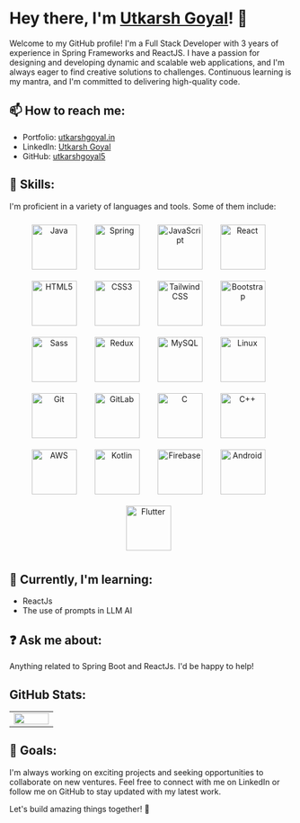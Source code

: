 # Hey there, I'm <a href="https://utkarshgoyal.in" target="_blank">Utkarsh Goyal</a>! 👋

Welcome to my GitHub profile! I'm a Full Stack Developer with 3 years of experience in Spring Frameworks and ReactJS. I have a passion for designing and developing dynamic and scalable web applications, and I'm always eager to find creative solutions to challenges. Continuous learning is my mantra, and I'm committed to delivering high-quality code.

## 📫 How to reach me:

- Portfolio: <a href="https://utkarshgoyal.in" target="_blank">utkarshgoyal.in</a>
- LinkedIn: <a href="https://linkedin.com/in/utkarsh-goyal-2b3613168/" target="_blank">Utkarsh Goyal</a>
- GitHub: <a href="https://github.com/utkarshgoyal5" target="_blank">utkarshgoyal5</a>


## 💼 Skills:

I'm proficient in a variety of languages and tools. Some of them include:

<div align="center"> 
  <img style="margin: 10px" src="https://profilinator.rishav.dev/skills-assets/java-original-wordmark.svg" alt="Java" height="80" />&nbsp;&nbsp;
  <img style="margin: 10px" src="https://profilinator.rishav.dev/skills-assets/springio-icon.svg" alt="Spring" height="80" />&nbsp;&nbsp;
  <img style="margin: 10px" src="https://profilinator.rishav.dev/skills-assets/javascript-original.svg" alt="JavaScript" height="80" />&nbsp;&nbsp;
  <img style="margin: 10px" src="https://profilinator.rishav.dev/skills-assets/react-original-wordmark.svg" alt="React" height="80" />&nbsp;&nbsp;
  <img style="margin: 10px" src="https://profilinator.rishav.dev/skills-assets/html5-original-wordmark.svg" alt="HTML5" height="80" />&nbsp;&nbsp;
  <img style="margin: 10px" src="https://profilinator.rishav.dev/skills-assets/css3-original-wordmark.svg" alt="CSS3" height="80" />&nbsp;&nbsp;
  <img style="margin: 10px" src="https://profilinator.rishav.dev/skills-assets/tailwindcss.svg" alt="Tailwind CSS" height="80" />&nbsp;&nbsp;
  <img style="margin: 10px" src="https://profilinator.rishav.dev/skills-assets/bootstrap-plain.svg" alt="Bootstrap" height="80" />&nbsp;&nbsp;
  <img style="margin: 10px" src="https://profilinator.rishav.dev/skills-assets/sass-original.svg" alt="Sass" height="80" />&nbsp;&nbsp;
  <img style="margin: 10px" src="https://profilinator.rishav.dev/skills-assets/redux-original.svg" alt="Redux" height="80" />&nbsp;&nbsp;
  <img style="margin: 10px" src="https://profilinator.rishav.dev/skills-assets/mysql-original-wordmark.svg" alt="MySQL" height="80" />&nbsp;&nbsp;
  <img style="margin: 10px" src="https://profilinator.rishav.dev/skills-assets/linux-original.svg" alt="Linux" height="80" />&nbsp;&nbsp;
  <img style="margin: 10px" src="https://profilinator.rishav.dev/skills-assets/git-scm-icon.svg" alt="Git" height="80" />&nbsp;&nbsp;
  <img style="margin: 10px" src="https://profilinator.rishav.dev/skills-assets/gitlab.svg" alt="GitLab" height="80" />&nbsp;&nbsp;
  <img style="margin: 10px" src="https://profilinator.rishav.dev/skills-assets/c-original.svg" alt="C" height="80" />&nbsp;&nbsp;
  <img style="margin: 10px" src="https://profilinator.rishav.dev/skills-assets/cplusplus-original.svg" alt="C++" height="80" />&nbsp;&nbsp;
  <img style="margin: 10px" src="https://profilinator.rishav.dev/skills-assets/amazonwebservices-original-wordmark.svg" alt="AWS" height="80" />&nbsp;&nbsp;
  <img style="margin: 10px" src="https://profilinator.rishav.dev/skills-assets/kotlinlang-icon.svg" alt="Kotlin" height="80" />&nbsp;&nbsp;
  <img style="margin: 10px" src="https://profilinator.rishav.dev/skills-assets/firebase.png" alt="Firebase" height="80" />&nbsp;&nbsp;
  <img style="margin: 10px" src="https://profilinator.rishav.dev/skills-assets/android-original-wordmark.svg" alt="Android" height="80" />&nbsp;&nbsp;
  <img style="margin: 10px" src="https://profilinator.rishav.dev/skills-assets/flutterio-icon.svg" alt="Flutter" height="80" />&nbsp;&nbsp;
</div>

## 🌱 Currently, I'm learning:

- ReactJs
- The use of prompts in LLM AI

## ❓ Ask me about:

Anything related to Spring Boot and ReactJs. I'd be happy to help!

## GitHub Stats:

<table>
  <tr>
<!--     <td valign="top" width="50%">
      <img src="https://github-readme-stats.vercel.app/api?username=utkarshgoyal5&show_icons=true&count_private=true&hide_border=true" align="left" style="width: 100%" />
    </td> -->
    <td valign="top" width="50%">
      <img src="https://github-readme-stats.vercel.app/api/top-langs/?username=utkarshgoyal5&hide_border=true&layout=compact" align="left" style="width: 100%" />
    </td>
  </tr>
</table>

## 🎯 Goals:

I'm always working on exciting projects and seeking opportunities to collaborate on new ventures. Feel free to connect with me on LinkedIn or follow me on GitHub to stay updated with my latest work.

Let's build amazing things together! 🚀
